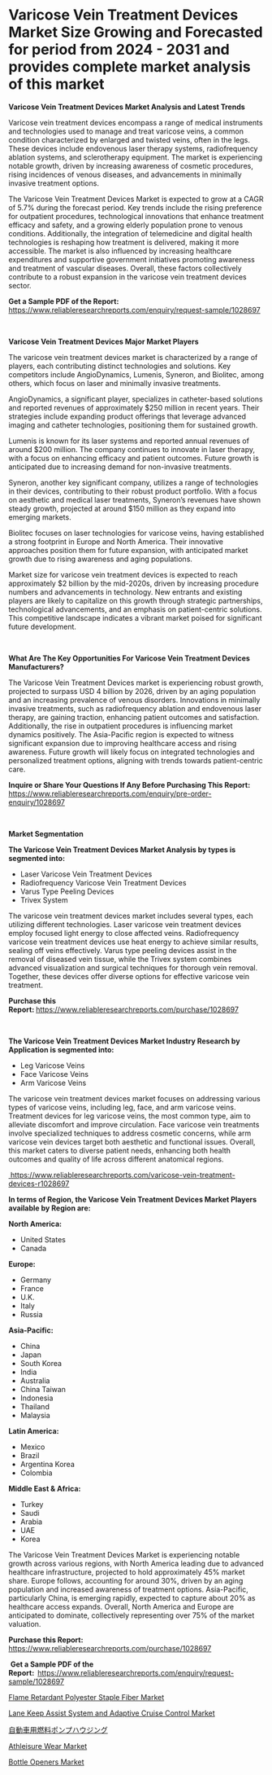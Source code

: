 <p><h1>Varicose Vein Treatment Devices Market Size Growing and Forecasted for period from 2024 - 2031 and provides complete market analysis of this market</h1></p><p><strong>Varicose Vein Treatment Devices Market Analysis and Latest Trends</strong></p>
<p><p>Varicose vein treatment devices encompass a range of medical instruments and technologies used to manage and treat varicose veins, a common condition characterized by enlarged and twisted veins, often in the legs. These devices include endovenous laser therapy systems, radiofrequency ablation systems, and sclerotherapy equipment. The market is experiencing notable growth, driven by increasing awareness of cosmetic procedures, rising incidences of venous diseases, and advancements in minimally invasive treatment options. </p><p>The Varicose Vein Treatment Devices Market is expected to grow at a CAGR of 5.7% during the forecast period. Key trends include the rising preference for outpatient procedures, technological innovations that enhance treatment efficacy and safety, and a growing elderly population prone to venous conditions. Additionally, the integration of telemedicine and digital health technologies is reshaping how treatment is delivered, making it more accessible. The market is also influenced by increasing healthcare expenditures and supportive government initiatives promoting awareness and treatment of vascular diseases. Overall, these factors collectively contribute to a robust expansion in the varicose vein treatment devices sector.</p></p>
<p><strong>Get a Sample PDF of the Report:&nbsp;</strong> <a href="https://www.reliableresearchreports.com/enquiry/request-sample/1028697">https://www.reliableresearchreports.com/enquiry/request-sample/1028697</a></p>
<p>&nbsp;</p>
<p><strong>Varicose Vein Treatment Devices Major Market Players</strong></p>
<p><p>The varicose vein treatment devices market is characterized by a range of players, each contributing distinct technologies and solutions. Key competitors include AngioDynamics, Lumenis, Syneron, and Biolitec, among others, which focus on laser and minimally invasive treatments. </p><p>AngioDynamics, a significant player, specializes in catheter-based solutions and reported revenues of approximately $250 million in recent years. Their strategies include expanding product offerings that leverage advanced imaging and catheter technologies, positioning them for sustained growth.</p><p>Lumenis is known for its laser systems and reported annual revenues of around $200 million. The company continues to innovate in laser therapy, with a focus on enhancing efficacy and patient outcomes. Future growth is anticipated due to increasing demand for non-invasive treatments.</p><p>Syneron, another key significant company, utilizes a range of technologies in their devices, contributing to their robust product portfolio. With a focus on aesthetic and medical laser treatments, Syneron’s revenues have shown steady growth, projected at around $150 million as they expand into emerging markets.</p><p>Biolitec focuses on laser technologies for varicose veins, having established a strong footprint in Europe and North America. Their innovative approaches position them for future expansion, with anticipated market growth due to rising awareness and aging populations.</p><p>Market size for varicose vein treatment devices is expected to reach approximately $2 billion by the mid-2020s, driven by increasing procedure numbers and advancements in technology. New entrants and existing players are likely to capitalize on this growth through strategic partnerships, technological advancements, and an emphasis on patient-centric solutions. This competitive landscape indicates a vibrant market poised for significant future development.</p></p>
<p>&nbsp;</p>
<p><strong>What Are The Key Opportunities For Varicose Vein Treatment Devices Manufacturers?</strong></p>
<p><p>The Varicose Vein Treatment Devices market is experiencing robust growth, projected to surpass USD 4 billion by 2026, driven by an aging population and an increasing prevalence of venous disorders. Innovations in minimally invasive treatments, such as radiofrequency ablation and endovenous laser therapy, are gaining traction, enhancing patient outcomes and satisfaction. Additionally, the rise in outpatient procedures is influencing market dynamics positively. The Asia-Pacific region is expected to witness significant expansion due to improving healthcare access and rising awareness. Future growth will likely focus on integrated technologies and personalized treatment options, aligning with trends towards patient-centric care.</p></p>
<p><strong>Inquire or Share Your Questions If Any Before Purchasing This Report:</strong> <a href="https://www.reliableresearchreports.com/enquiry/pre-order-enquiry/1028697">https://www.reliableresearchreports.com/enquiry/pre-order-enquiry/1028697</a></p>
<p>&nbsp;</p>
<p><strong>Market Segmentation</strong></p>
<p><strong>The Varicose Vein Treatment Devices Market Analysis by types is segmented into:</strong></p>
<p><ul><li>Laser Varicose Vein Treatment Devices</li><li>Radiofrequency Varicose Vein Treatment Devices</li><li>Varus Type Peeling Devices</li><li>Trivex System</li></ul></p>
<p><p>The varicose vein treatment devices market includes several types, each utilizing different technologies. Laser varicose vein treatment devices employ focused light energy to close affected veins. Radiofrequency varicose vein treatment devices use heat energy to achieve similar results, sealing off veins effectively. Varus type peeling devices assist in the removal of diseased vein tissue, while the Trivex system combines advanced visualization and surgical techniques for thorough vein removal. Together, these devices offer diverse options for effective varicose vein treatment.</p></p>
<p><strong>Purchase this Report:&nbsp;</strong><a href="https://www.reliableresearchreports.com/purchase/1028697">https://www.reliableresearchreports.com/purchase/1028697</a></p>
<p>&nbsp;</p>
<p><strong>The Varicose Vein Treatment Devices Market Industry Research by Application is segmented into:</strong></p>
<p><ul><li>Leg Varicose Veins</li><li>Face Varicose Veins</li><li>Arm Varicose Veins</li></ul></p>
<p><p>The varicose vein treatment devices market focuses on addressing various types of varicose veins, including leg, face, and arm varicose veins. Treatment devices for leg varicose veins, the most common type, aim to alleviate discomfort and improve circulation. Face varicose vein treatments involve specialized techniques to address cosmetic concerns, while arm varicose vein devices target both aesthetic and functional issues. Overall, this market caters to diverse patient needs, enhancing both health outcomes and quality of life across different anatomical regions.</p></p>
<p><a href="https://www.reliableresearchreports.com/varicose-vein-treatment-devices-r1028697">&nbsp;https://www.reliableresearchreports.com/varicose-vein-treatment-devices-r1028697</a></p>
<p><strong>In terms of Region, the Varicose Vein Treatment Devices Market Players available by Region are:</strong></p>
<p>
    <p> <strong> North America: </strong>
        <ul>
            <li>United States</li>
            <li>Canada</li>
        </ul>
        </p> 
    <p> <strong> Europe: </strong>
        <ul>
            <li>Germany</li>
            <li>France</li>
            <li>U.K.</li>
            <li>Italy</li>
            <li>Russia</li>
        </ul>
        </p> 
    <p> <strong> Asia-Pacific: </strong>
        <ul>
            <li>China</li>
            <li>Japan</li>
            <li>South Korea</li>
            <li>India</li>
            <li>Australia</li>
            <li>China Taiwan</li>
            <li>Indonesia</li>
            <li>Thailand</li>
            <li>Malaysia</li>
        </ul>
        </p> 
    <p> <strong> Latin America: </strong>
        <ul>
            <li>Mexico</li>
            <li>Brazil</li>
            <li>Argentina Korea</li>
            <li>Colombia</li>
        </ul>
        </p> 
    <p> <strong> Middle East & Africa: </strong>
        <ul>
            <li>Turkey</li>
            <li>Saudi</li>
            <li>Arabia</li>
            <li>UAE</li>
            <li>Korea</li>
        </ul>
    </p>
    </p>
<p><p>The Varicose Vein Treatment Devices Market is experiencing notable growth across various regions, with North America leading due to advanced healthcare infrastructure, projected to hold approximately 45% market share. Europe follows, accounting for around 30%, driven by an aging population and increased awareness of treatment options. Asia-Pacific, particularly China, is emerging rapidly, expected to capture about 20% as healthcare access expands. Overall, North America and Europe are anticipated to dominate, collectively representing over 75% of the market valuation.</p></p>
<p><strong>Purchase this Report: </strong><a href="https://www.reliableresearchreports.com/purchase/1028697">https://www.reliableresearchreports.com/purchase/1028697</a></p>
<p>&nbsp;<strong>Get a Sample PDF of the Report:&nbsp;&nbsp;</strong><a href="https://www.reliableresearchreports.com/enquiry/request-sample/1028697">https://www.reliableresearchreports.com/enquiry/request-sample/1028697</a></p>
<p><strong></strong></p>
<p><p><a href="https://github.com/carengczpoe/Market-Research-Report-List-1/blob/main/flame-retardant-polyester-staple-fiber-market.md">Flame Retardant Polyester Staple Fiber Market</a></p><p><a href="https://github.com/SamiaHussain82/Market-Research-Report-List-1/blob/main/lane-keep-assist-system-and-adaptive-cruise-control-market.md">Lane Keep Assist System and Adaptive Cruise Control Market</a></p><p><a href="https://medium.com/@eunawiegad2023/%E6%88%90%E5%8A%9F%E3%81%B8%E3%81%AE%E6%88%A6%E7%95%A5%E7%9A%84%E3%83%AD%E3%83%BC%E3%83%89%E3%83%9E%E3%83%83%E3%83%97-%E4%B8%96%E7%95%8C%E3%81%AE%E8%87%AA%E5%8B%95%E8%BB%8A%E7%94%A8%E7%87%83%E6%96%99%E3%83%9D%E3%83%B3%E3%83%97%E3%83%8F%E3%82%A6%E3%82%B8%E3%83%B3%E3%82%B0%E5%B8%82%E5%A0%B4%E5%88%86%E6%9E%90-2024%E5%B9%B4-2031%E5%B9%B4-d1351fb03cca">自動車用燃料ポンプハウジング</a></p><p><a href="https://medium.com/@ikeschumm18/the-global-market-overview-of-the-athleisure-wear-market-provides-a-unique-perspective-on-the-key-3557e41688d6">Athleisure Wear Market</a></p><p><a href="https://medium.com/@ikeschumm18/the-bottle-openers-market-has-witnessed-significant-growth-in-recent-years-and-this-trend-is-8e8d1ea0db22">Bottle Openers Market</a></p></p>